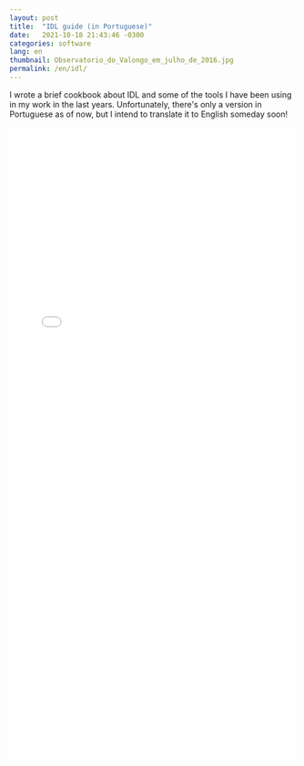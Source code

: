 ```yaml
---
layout: post
title:  "IDL guide (in Portuguese)"
date:   2021-10-18 21:43:46 -0300
categories: software
lang: en
thumbnail: Observatorio_do_Valongo_em_julho_de_2016.jpg
permalink: /en/idl/
---
```


I wrote a brief cookbook about IDL and some of the tools I have been using in my work in the last years. Unfortunately, there's only a version in Portuguese as of now, but I intend to translate it to English someday soon!

<embed src="/acosmicray/pdf/IDL_guide.pdf" width="100%" height="1108">